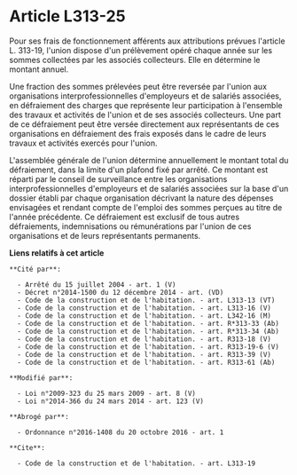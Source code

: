# Article L313-25

Pour ses frais de fonctionnement afférents aux attributions prévues l'article L. 313-19, l'union dispose d'un prélèvement
opéré chaque année sur les sommes collectées par les associés collecteurs. Elle en détermine le montant annuel. 

Une fraction des sommes prélevées peut être reversée par l'union aux organisations interprofessionnelles d'employeurs et de
salariés associées, en défraiement des charges que représente leur participation à l'ensemble des travaux et activités de
l'union et de ses associés collecteurs. Une part de ce défraiement peut être versée directement aux représentants de ces
organisations en défraiement des frais exposés dans le cadre de leurs travaux et activités exercés pour l'union.

L'assemblée générale de l'union détermine annuellement le montant total du défraiement, dans la limite d'un plafond fixé par
arrêté. Ce montant  est réparti par le conseil de surveillance entre les organisations interprofessionnelles d'employeurs et
de salariés associées sur la base d'un dossier établi par chaque organisation décrivant la nature des dépenses envisagées et
rendant compte de l'emploi des sommes perçues au titre de l'année précédente. Ce défraiement est exclusif de tous autres
défraiements, indemnisations ou rémunérations par l'union de ces organisations et de leurs représentants permanents.

**Liens relatifs à cet article**

	**Cité par**:

	  - Arrêté du 15 juillet 2004 - art. 1 (V)
	  - Décret n°2014-1500 du 12 décembre 2014 - art. (VD)
	  - Code de la construction et de l'habitation. - art. L313-13 (VT)
	  - Code de la construction et de l'habitation. - art. L313-16 (V)
	  - Code de la construction et de l'habitation. - art. L342-16 (M)
	  - Code de la construction et de l'habitation. - art. R*313-33 (Ab)
	  - Code de la construction et de l'habitation. - art. R*313-34 (Ab)
	  - Code de la construction et de l'habitation. - art. R313-18 (V)
	  - Code de la construction et de l'habitation. - art. R313-19-6 (V)
	  - Code de la construction et de l'habitation. - art. R313-39 (V)
	  - Code de la construction et de l'habitation. - art. R313-61 (Ab)

	**Modifié par**:

	  - Loi n°2009-323 du 25 mars 2009 - art. 8 (V)
	  - Loi n°2014-366 du 24 mars 2014 - art. 123 (V)

	**Abrogé par**:

	  - Ordonnance n°2016-1408 du 20 octobre 2016 - art. 1

	**Cite**:

	  - Code de la construction et de l'habitation. - art. L313-19
